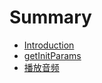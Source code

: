 # Summary

* [Introduction](README.md)
* [getInitParams](getInitParams.md)
* [播放音频](audio/playAudio.md)


